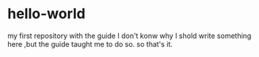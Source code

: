 # hello-world
my first repository with the guide
I don't konw why I shold write something here ,but the guide taught me to do so.
so that's it.
